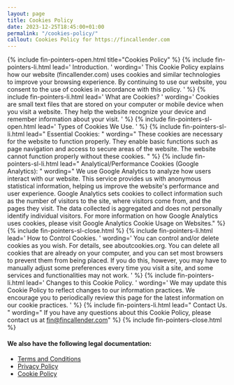 ```yaml
---
layout: page
title: Cookies Policy
date: 2023-12-25T18:45:00+01:00
permalink: "/cookies-policy/"
callout: Cookies Policy for https://fincallender.com
---
```

{% include fin-pointers-open.html title="Cookies Policy" %}
{% include fin-pointers-li.html lead=' Introduction. ' wording=' This Cookie Policy explains how our website (fincallender.com) uses cookies and similar technologies to improve your browsing experience. By continuing to use our website, you consent to the use of cookies in accordance with this policy. ' %}
{% include fin-pointers-li.html lead=' What are Cookies? ' wording=' Cookies are small text files that are stored on your computer or mobile device when you visit a website. They help the website recognize your device and remember information about your visit. ' %}
{% include fin-pointers-sl-open.html lead=' Types of Cookies We Use. ' %}
{% include fin-pointers-sl-li.html lead=" Essential Cookies: " wording=" These cookies are necessary for the website to function properly. They enable basic functions such as page navigation and access to secure areas of the website. The website cannot function properly without these cookies. " %}
{% include fin-pointers-sl-li.html lead=" Analytical/Performance Cookies (Google Analytics): " wording=" We use Google Analytics to analyze how users interact with our website. This service provides us with anonymous statistical information, helping us improve the website's performance and user experience. Google Analytics sets cookies to collect information such as the number of visitors to the site, where visitors come from, and the pages they visit. The data collected is aggregated and does not personally identify individual visitors.  For more information on how Google Analytics uses cookies, please visit Google Analytics Cookie Usage on Websites." %}
{% include fin-pointers-sl-close.html %}
{% include fin-pointers-li.html lead=' How to Control Cookies. ' wording=' You can control and/or delete cookies as you wish. For details, see aboutcookies.org. You can delete all cookies that are already on your computer, and you can set most browsers to prevent them from being placed. If you do this, however, you may have to manually adjust some preferences every time you visit a site, and some services and functionalities may not work. ' %}
{% include fin-pointers-li.html lead=' Changes to this Cookie Policy. ' wording=' We may update this Cookie Policy to reflect changes to our information practices. We encourage you to periodically review this page for the latest information on our cookie practices. ' %}
{% include fin-pointers-li.html lead=" Contact Us. " wording=" If you have any questions about this Cookie Policy, please contact us at fin@fincallender.com" %}
{% include fin-pointers-close.html %}
#### We also have the following legal documentation:
- [Terms and Conditions](/terms-and-conditions/)
- [Privacy Policy](/privacy-policy/)
- [Cookie Policy](/cookies-policy/)
